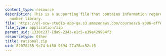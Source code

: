 ```yaml
---
content_type: resource
description: This is a supporting file that contains information regarding rational
  number library.
file: https://ol-ocw-studio-app-qa.s3.amazonaws.com/courses/6-s096-effective-programming-in-c-and-c-january-iap-2014/820782559c74bf80959427a78ac52cf0_rational.zip
file_type: application/zip
parent_uid: 1330c237-1da9-2343-e1c5-e39e429984f3
resourcetype: Other
title: rational.zip
uid: 82078255-9c74-bf80-9594-27a78ac52cf0
---
```

